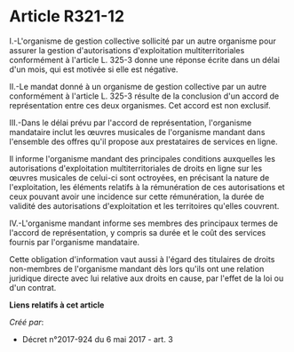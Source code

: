 # Article R321-12

I.-L'organisme de gestion collective sollicité par un autre organisme pour assurer la gestion d'autorisations d'exploitation
multiterritoriales conformément à l'article L. 325-3 donne une réponse écrite dans un délai d'un mois, qui est motivée si
elle est négative.

II.-Le mandat donné à un organisme de gestion collective par un autre conformément à l'article L. 325-3 résulte de la
conclusion d'un accord de représentation entre ces deux organismes. Cet accord est non exclusif.

III.-Dans le délai prévu par l'accord de représentation, l'organisme mandataire inclut les œuvres musicales de l'organisme
mandant dans l'ensemble des offres qu'il propose aux prestataires de services en ligne.

Il informe l'organisme mandant des principales conditions auxquelles les autorisations d'exploitation multiterritoriales de
droits en ligne sur les œuvres musicales de celui-ci sont octroyées, en précisant la nature de l'exploitation, les éléments
relatifs à la rémunération de ces autorisations et ceux pouvant avoir une incidence sur cette rémunération, la durée de
validité des autorisations d'exploitation et les territoires qu'elles couvrent.

IV.-L'organisme mandant informe ses membres des principaux termes de l'accord de représentation, y compris sa durée et le
coût des services fournis par l'organisme mandataire.

Cette obligation d'information vaut aussi à l'égard des titulaires de droits non-membres de l'organisme mandant dès lors
qu'ils ont une relation juridique directe avec lui relative aux droits en cause, par l'effet de la loi ou d'un contrat.

**Liens relatifs à cet article**

_Créé par_:

  - Décret n°2017-924 du 6 mai 2017 - art. 3

